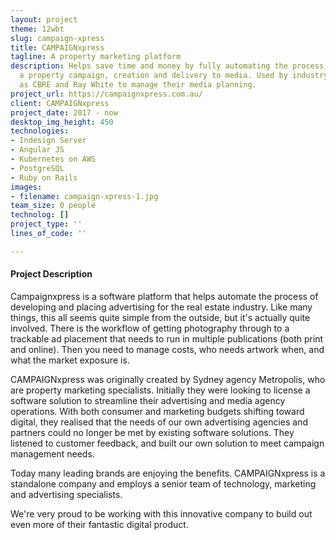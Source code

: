 ```yaml
---
layout: project
theme: 12wbt
slug: campaign-xpress
title: CAMPAIGNxpress
tagline: A property marketing platform
description: Helps save time and money by fully automating the process of planning
  a property campaign, creation and delivery to media. Used by industry leaders such
  as CBRE and Ray White to manage their media planning.
project_url: https://campaignxpress.com.au/
client: CAMPAIGNxpress
project_date: 2017 - now
desktop_img_height: 450
technologies:
- Indesign Server
- Angular JS
- Kubernetes on AWS
- PostgreSQL
- Ruby on Rails
images:
- filename: campaign-xpress-1.jpg
team_size: 0 people
technolog: []
project_type: ''
lines_of_code: ''

---
```

#### Project Description

Campaignxpress is a software platform that helps automate the process of developing and placing advertising for the real estate industry. Like many things, this all seems quite simple from the outside, but it's actually quite involved. There is the workflow of getting photography through to a trackable ad placement that needs to run in multiple publications (both print and online). Then you need to manage costs, who needs artwork when, and what the market exposure is.


CAMPAIGNxpress was originally created by Sydney agency Metropolis, who are property marketing specialists. Initially they were looking to license a software solution to streamline their advertising and media agency operations. With both consumer and marketing budgets shifting toward digital, they realised that the needs of our own advertising agencies and partners could no longer be met by existing software solutions. They listened to customer feedback, and built our own solution to meet campaign management needs.

Today many leading brands are enjoying the benefits. CAMPAIGNxpress is a standalone company and employs a senior team of technology, marketing and advertising specialists.

We're very proud to be working with this innovative company to build out even more of their fantastic digital product.